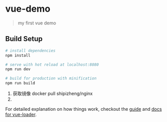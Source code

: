 # vue-demo

> my first vue demo

## Build Setup

``` bash
# install dependencies
npm install

# serve with hot reload at localhost:8080
npm run dev

# build for production with minification
npm run build
```

1. 获取镜像
    docker pull shipizheng/nginx
2. 

For detailed explanation on how things work, checkout the [guide](http://vuejs-templates.github.io/webpack/) and [docs for vue-loader](http://vuejs.github.io/vue-loader).
